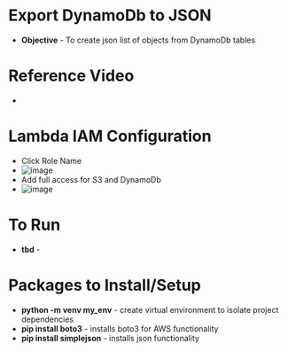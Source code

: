 # Export DynamoDb to JSON

- **Objective** - To create json list of objects from DynamoDb tables

# Reference Video

- 

# Lambda IAM Configuration

- Click Role Name
- ![image](https://github.com/user-attachments/assets/6b8b7c9f-94bb-4f37-99b6-c7e23b1e31d9)
- Add full access for S3 and DynamoDb
- ![image](https://github.com/user-attachments/assets/cf291acb-091c-49f5-ad29-81cae8c0df0c)

# To Run

- **tbd** -

# Packages to Install/Setup

- **python -m venv my_env** - create virtual environment to isolate project dependencies
- **pip install boto3** - installs boto3 for AWS functionality
- **pip install simplejson** - installs json functionality
